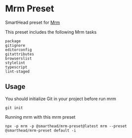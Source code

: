 # Mrm Preset

SmartHead preset for [Mrm](https://mrm.js.org)

This preset includes the following Mrm tasks

```
package
gitignore
editorconfig
gitattributes
browserslist
stylelint
typescript
lint-staged
```

## Usage

You should initialize Git in your project before run mrm

```
git init
```

Running mrm with this mrm preset

```
npx -p mrm -p @smarthead/mrm-preset@latest mrm --preset @smarthead/mrm-preset default -i
```
